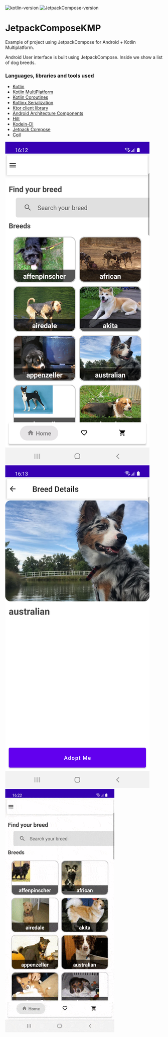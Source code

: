 ![kotlin-version](https://img.shields.io/badge/kotlin-1.4.30-orange)
![JetpackCompose-version](https://img.shields.io/badge/JetpackCompose-1.0.0_beta01-blue)

# JetpackComposeKMP
Example of project using JetpackCompose for Android + Kotlin Multiplatform. 

Android User interface is built using JetpackCompose. Inside we show a list of dog breeds. 

### Languages, libraries and tools used

* [Kotlin](https://kotlinlang.org/)
* [Kotlin MultiPlatform](https://kotlinlang.org/docs/reference/multiplatform.html)
* [Kotlin Coroutines](https://kotlinlang.org/docs/reference/coroutines-overview.html)
* [Kotlinx Serialization](https://github.com/Kotlin/kotlinx.serialization)
* [Ktor client library](https://github.com/ktorio/ktor)
* [Android Architecture Components](https://developer.android.com/topic/libraries/architecture/index.html)
* [Hilt](https://dagger.dev/hilt/)
* [Kodein-DI](https://github.com/Kodein-Framework/Kodein-DI)
* [Jetpack Compose](https://developer.android.com/jetpack/compose)
* [Coil](https://github.com/coil-kt/coil)

<img src="https://github.com/jarroyoesp/JetpackComposeKMP/blob/master/images/JetpackComposeKMP_Home.png">
<img src="https://github.com/jarroyoesp/JetpackComposeKMP/blob/master/images/JetpackComposeKMP_Detail.png">
<img src="https://github.com/jarroyoesp/JetpackComposeKMP/blob/master/images/jetpackKMP.gif">
